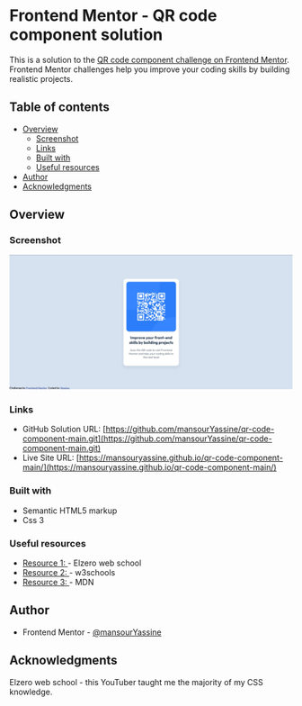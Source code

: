 # Frontend Mentor - QR code component solution

This is a solution to the [QR code component challenge on Frontend Mentor](https://www.frontendmentor.io/challenges/qr-code-component-iux_sIO_H). Frontend Mentor challenges help you improve your coding skills by building realistic projects. 

## Table of contents

- [Overview](#overview)
  - [Screenshot](#screenshot)
  - [Links](#links)
  - [Built with](#built-with)
  - [Useful resources](#useful-resources)
- [Author](#author)
- [Acknowledgments](#acknowledgments)

## Overview

### Screenshot

![](./images/screenshot.jpg)

### Links

- GitHub Solution URL: [https://github.com/mansourYassine/qr-code-component-main.git](https://github.com/mansourYassine/qr-code-component-main.git)
- Live Site URL: [https://mansouryassine.github.io/qr-code-component-main/](https://mansouryassine.github.io/qr-code-component-main/)

### Built with

- Semantic HTML5 markup
- Css 3

### Useful resources

- [Resource 1: ](https://elzero.org/) - Elzero web school
- [Resource 2: ](https://www.w3schools.com/) - w3schools
- [Resource 3: ](https://developer.mozilla.org/) - MDN

## Author

- Frontend Mentor - [@mansourYassine](https://www.frontendmentor.io/profile/mansourYassine)

## Acknowledgments

Elzero web school - this YouTuber taught me the majority of my CSS knowledge.